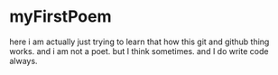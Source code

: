 # myFirstPoem

here i am actually just trying to learn that how this git and github thing works.
and i am not a poet.
but I think sometimes.
and I do write code always.

